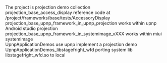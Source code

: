 The project is projection demo collection  
projection_base_access_display reference code at /project/frameworks/base/tests/AccessoryDisplay  
projection_base_upnp_framework_in_upnp_projection works within upnp Android studio projection  
projection_base_upnp_framework_in_systemimage_vXXX works within miui systemimage  
UpnpApplicationDemos use upnp implement a projection demo  
UpnpApplicationDemos_libstagefright_wfd porting system lib libstagefright_wfd.so to local  
